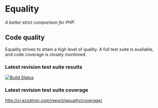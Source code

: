# Equality

*A better strict comparison for PHP.*

## Code quality

Equality strives to attain a high level of quality. A full test suite is
available, and code coverage is closely monitored.

### Latest revision test suite results
[![Build Status](https://secure.travis-ci.org/eloquent/equality.png)](http://travis-ci.org/eloquent/equality)

### Latest revision test suite coverage
<http://ci.ezzatron.com/report/equality/coverage/>
